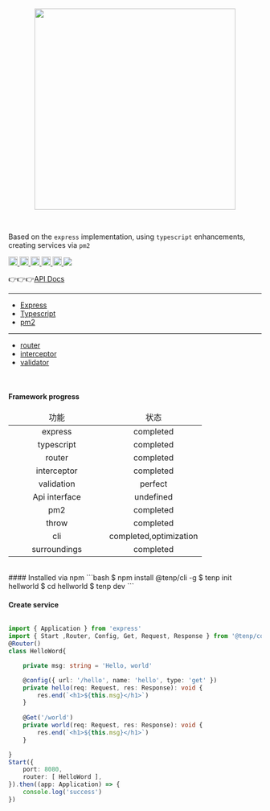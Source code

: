 

<br>
<p align="center">
   <img src='https://maskletter.github.io/tenp-document/dist/assets/img/tenp.6d5e6693.svg' width='400' />
</p>

<br>

Based on the `express` implementation, using `typescript` enhancements, creating services via `pm2`

<a href="https://badge.fury.io/js/%40tenp%2Fcore" title="NPM Version Badge" rel="nofollow">
   <img src="https://badge.fury.io/js/%40tenp%2Fcore.svg" height="18">
</a>
<a href="https://www.npmjs.com/package/@tenp/core">
	<img src="https://img.shields.io/npm/dm/@tenp/core.svg" height="18">
</a>
<a href="https://img.shields.io/badge/node-%3E%3D6-brightgreen.svg" title="Node Limitation" rel="nofollow">
   <img src="https://img.shields.io/badge/node-%3E%3D6-brightgreen.svg" alt="npm version" height="18">
</a>
<a href="https://coveralls.io/github/maskletter/tenp" title="Node Limitation" rel="nofollow">
   <img src="https://coveralls.io/repos/github/maskletter/tenp/badge.svg?branch=master" height="18">
</a>
<a href="https://travis-ci.org/maskletter/tenp" title="Node Limitation" rel="nofollow">
   <img src="https://travis-ci.org/maskletter/tenp.svg?branch=master" height="18">
</a>
<a href="https://codeclimate.com/github/maskletter/tenp/maintainability">
   <img src="https://api.codeclimate.com/v1/badges/53669772f0a4dac97bd7/maintainability" />
</a>

👉👉👉[API Docs](https://tenp.maskletter.com/dist/)
<br>

---

 * [Express](https://github.com/expressjs/express)
 * [Typescript](http://www.typescriptlang.org/)
 * [pm2](https://github.com/Unitech/pm2)
 --- 
 * [router](https://tenp.maskletter.com/dist/use.html#router)
 * [interceptor](https://tenp.maskletter.com/dist/tenp-plugin.html#interceptor-拦截器)
 * [validator](https://tenp.maskletter.com/dist/tenp-plugin.html#validator-数据验证器)




<br />

#### Framework progress

<table>	
	<thead>
		<tr>
			<td align="center" width="50%">功能</td>
			<td align="center" width="50%">状态</td>
		</tr>
	</thead>
	<tbody>
		<tr>
			<td align="center">express</td>
			<td align="center">completed</td>
		</tr>
		<tr>
			<td align="center">typescript</td>
			<td align="center">completed</td>
		</tr>
		<tr>
			<td align="center">router</td>
			<td align="center">completed</td>
		</tr>
		<tr>
			<td align="center">interceptor</td>
			<td align="center">completed</td>
		</tr>
		<tr>
			<td align="center">validation</td>
			<td align="center">perfect</td>
		</tr>
		<tr>
			<td align="center">Api interface</td>
			<td align="center">undefined</td>
		</tr>
		<tr>
			<td align="center">pm2</td>
			<td align="center">completed</td>
		</tr>
		<tr>
			<td align="center">throw</td>
			<td align="center">completed</td>
		</tr>
		<tr>
			<td align="center">cli</td>
			<td align="center">completed,optimization</td>
		</tr>
		<tr>
			<td align="center">surroundings</td>
			<td align="center">completed</td>
		</tr>
	</tbody>


</table>
<br>
#### Installed via npm
```bash
$ npm install @tenp/cli -g
$ tenp init hellworld
$ cd hellworld
$ tenp dev
```
<br>



#### Create service
```typescript

import { Application } from 'express'
import { Start ,Router, Config, Get, Request, Response } from '@tenp/core';
@Router() 
class HelloWord{

	private msg: string = 'Hello, world'

	@config({ url: '/hello', name: 'hello', type: 'get' })
	private hello(req: Request, res: Response): void {
		res.end(`<h1>${this.msg}</h1>`)
	}
	
	@Get('/world')
	private world(req: Request, res: Response): void {
		res.end(`<h1>${this.msg}</h1>`)
	}

}
Start({
	port: 8080,
	router: [ HelloWord ],
}).then((app: Application) => {
	console.log('success')
})
```
